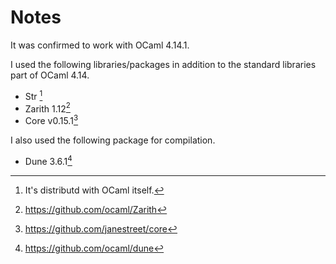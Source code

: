 # Notes

It was confirmed to work with OCaml 4.14.1.

I used the following libraries/packages in addition to the standard libraries part of OCaml 4.14.

- Str [^1]
- Zarith 1.12[^2]
- Core v0.15.1[^3]

I also used the following package for compilation.

- Dune 3.6.1[^4]

[^1]: It's distributd with OCaml itself.

[^2]: https://github.com/ocaml/Zarith

[^3]: https://github.com/janestreet/core

[^4]: https://github.com/ocaml/dune
